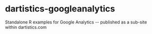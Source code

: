 # dartistics-googleanalytics
Standalone R examples for Google Analytics -- published as a sub-site within dartistics.com
